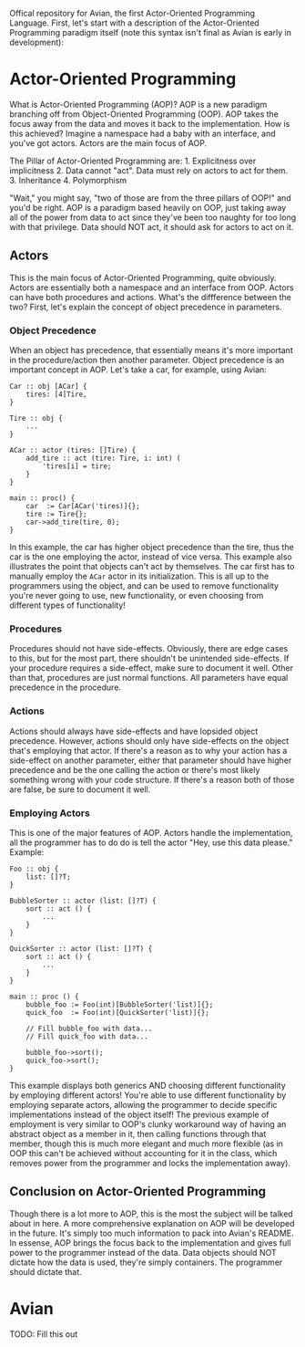 Offical repository for Avian, the first Actor-Oriented Programming Language. First, let's start with a description of the Actor-Oriented Programming paradigm itself (note this syntax isn't final as Avian is early in development):

# Actor-Oriented Programming
What is Actor-Oriented Programming (AOP)? AOP is a new paradigm branching off from Object-Oriented Programming (OOP). AOP takes the focus away from the data and moves it back to the implementation. How is this achieved? Imagine a namespace had a baby with an interface, and you've got actors. Actors are the main focus of AOP.

The Pillar of Actor-Oriented Programming are:
    1. Explicitness over implicitness
    2. Data cannot "act". Data must rely on actors to act for them.
    3. Inheritance
    4. Polymorphism

"Wait," you might say, "two of those are from the three pillars of OOP!" and you'd be right. AOP is a paradigm based heavily on OOP, just taking away all of the power from data to act since they've been too naughty for too long with that privilege. Data should NOT act, it should ask for actors to act on it.

## Actors
This is the main focus of Actor-Oriented Programming, quite obviously. Actors are essentially both a namespace and an interface from OOP. Actors can have both procedures and actions. What's the diffference between the two? First, let's explain the concept of object precedence in parameters.

### Object Precedence
When an object has precedence, that essentially means it's more important in the procedure/action then another parameter. Object precedence is an important concept in AOP. Let's take a car, for example, using Avian:
```
Car :: obj [ACar] {
    tires: [4]Tire,
}

Tire :: obj {
    ...
}

ACar :: actor (tires: []Tire) {
    add_tire :: act (tire: Tire, i: int) (
        'tires[i] = tire;
    }
}

main :: proc() {
    car  := Car[ACar('tires)]{};
    tire := Tire{};
    car->add_tire(tire, 0);
}
```
In this example, the car has higher object precedence than the tire, thus the car is the one employing the actor, instead of vice versa. This example also illustrates the point that objects can't act by themselves. The car first has to manually employ the `ACar` actor in its initialization. This is all up to the programmers using the object, and can be used to remove functionality you're never going to use, new functionality, or even choosing from different types of functionality!

### Procedures
Procedures should not have side-effects. Obviously, there are edge cases to this, but for the most part, there shouldn't be unintended side-effects. If your procedure requires a side-effect, make sure to document it well. Other than that, procedures are just normal functions. All parameters have equal precedence in the procedure.

### Actions
Actions should always have side-effects and have lopsided object precedence. However, actions should only have side-effects on the object that's employing that actor. If there's a reason as to why your action has a side-effect on another parameter, either that parameter should have higher precedence and be the one calling the action or there's most likely something wrong with your code structure. If there's a reason both of those are false, be sure to document it well.

### Employing Actors
This is one of the major features of AOP. Actors handle the implementation, all the programmer has to do do is tell the actor "Hey, use this data please." Example:
```
Foo :: obj {
    list: []?T;
}

BubbleSorter :: actor (list: []?T) {
    sort :: act () {
        ...
    }
}

QuickSorter :: actor (list: []?T) {
    sort :: act () {
        ...
    }
}

main :: proc () {
    bubble_foo := Foo(int)[BubbleSorter('list)]{};
    quick_foo  := Foo(int)[QuickSorter('list)]{};
    
    // Fill bubble_foo with data...
    // Fill quick_foo with data...
    
    bubble_foo->sort();
    quick_foo->sort();
}
```
This example displays both generics AND choosing different functionality by employing different actors! You're able to use different functionality by employing separate actors, allowing the programmer to decide specific implementations instead of the object itself! The previous example of employment is very similar to OOP's clunky workaround way of having an abstract object as a member in it, then calling functions through that member, though this is much more elegant and much more flexible (as in OOP this can't be achieved without accounting for it in the class, which removes power from the programmer and locks the implementation away).

## Conclusion on Actor-Oriented Programming
Though there is a lot more to AOP, this is the most the subject will be talked about in here. A more comprehensive explanation on AOP will be developed in the future. It's simply too much information to pack into Avian's README. In essense, AOP brings the focus back to the implementation and gives full power to the programmer instead of the data. Data objects should NOT dictate how the data is used, they're simply containers. The programmer should dictate that.

# Avian
TODO: Fill this out